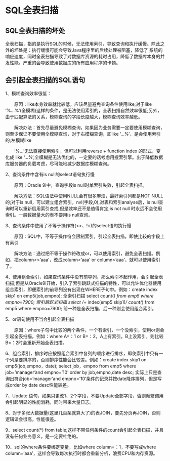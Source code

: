 # SQL全表扫描

## SQL全表扫描的坏处

全表扫描，指的是执行SQL的时候，无法使用索引，导致查询和执行缓慢。除此之外的坏处是：执行缓慢可能会导致Java程序里的后续处理被阻塞，降低了
系统的响应速度，同时全表扫描导致了对数据库资源的耗时占用，降低了数据库本身的并发性能。严重的会导致使用数据库的所有应用程序的卡顿。


## 会引起全表扫描的SQL语句


1、模糊查询效率很低：

　　原因：like本身效率就比较低，应该尽量避免查询条件使用like;对于like ‘%...%’(全模糊)这样的条件，是无法使用索引的，全表扫描自然效率很低;另外，由于匹配算法的关系，模糊查询的字段长度越大，模糊查询效率越低。

　　解决办法：首先尽量避免模糊查询，如果因为业务需要一定要使用模糊查询，则至少保证不要使用全模糊查询，对于右模糊查询，即like ‘…%’，是会使用索引的;左模糊like

　　‘%...’无法直接使用索引，但可以利用reverse + function index 的形式，变化成 like ‘…%’;全模糊是无法优化的，一定要的话考虑用搜索引擎。出于降低数据库服务器的负载考虑，尽可能地减少数据库模糊查询。


2、查询条件中含有is null的select语句执行慢

　　原因：Oracle 9i中，查询字段is null时单索引失效，引起全表扫描。

　　解决方法：SQL语法中使用NULL会有很多麻烦，最好索引列都是NOT NULL的;对于is null，可以建立组合索引，nvl(字段,0),对表和索引analyse后，is null查询时可以重新启用索引查找,但是效率还不是值得肯定;is not null 时永远不会使用索引。一般数据量大的表不要用is null查询。

3、查询条件中使用了不等于操作符(<>、!=)的select语句执行慢

　　原因：SQL中，不等于操作符会限制索引，引起全表扫描，即使比较的字段上有索引

　　解决方法：通过把不等于操作符改成or，可以使用索引，避免全表扫描。例如，把column<>’aaa’，改成column<’aaa’ or column>’aaa’，就可以使用索引了。

4、使用组合索引，如果查询条件中没有前导列，那么索引不起作用，会引起全表扫描;但是从Oracle9i开始，引入了索引跳跃式扫描的特性，可以允许优化器使用组合索引，即便索引的前导列没有出现在WHERE子句中。例如：create index skip1 on emp5(job,empno); 全索引扫描 select count(*) from emp5 where empno=7900; 索引跳跃式扫描 select /*+ index(emp5 skip1)*/ count(*) from emp5 where empno=7900; 前一种是全表扫描，后一种则会使用组合索引。

5、or语句使用不当会引起全表扫描

　　原因：where子句中比较的两个条件，一个有索引，一个没索引，使用or则会引起全表扫描。例如：where A=：1 or B=：2，A上有索引，B上没索引，则比较B=：2时会重新开始全表扫描。

6、组合索引，排序时应按照组合索引中各列的顺序进行排序，即使索引中只有一个列是要排序的，否则排序性能会比较差。例如：create index skip1 on emp5(job,empno，date); select job，empno from emp5 where job=’manager’and empno=’10’ order by job,empno,date desc; 实际上只是查询出符合job=’manager’and empno=’10’条件的记录并按date降序排列，但是写成order by date desc性能较差。


7、Update 语句，如果只更改1、2个字段，不要Update全部字段，否则频繁调用会引起明显的性能消耗，同时带来大量日志。

8、对于多张大数据量(这里几百条就算大了)的表JOIN，要先分页再JOIN，否则逻辑读会很高，性能很差。

9、select count(*) from table;这样不带任何条件的count会引起全表扫描，并且没有任何业务意义，是一定要杜绝的。

10、sql的where条件要绑定变量，比如where column=：1，不要写成where column=‘aaa’，这样会导致每次执行时都会重新分析，浪费CPU和内存资源。